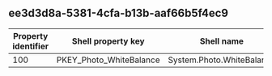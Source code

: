 ## ee3d3d8a-5381-4cfa-b13b-aaf66b5f4ec9

Property identifier | Shell property key | Shell name | Alias
--- | --- | --- | ---
100 | PKEY_Photo_WhiteBalance | System.Photo.WhiteBalance | 

